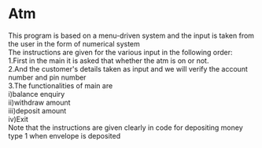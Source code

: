 # Atm
This program is based on a menu-driven system and the input is taken from the user in the form of numerical system                                                                        
The instructions are given for the various input in the following order:                                                                                                           
1.First in the main it is asked that whether the atm is on or not.                                                                                                                 
2.And the customer's details taken as input and we will verify the account number and pin number                                                                                  
3.The functionalities of main are                                                                                                                                                  
i)balance enquiry                                                                                                                                                                  
ii)withdraw amount                                                                                                                                                                 
iii)deposit amount                                                                                                                                                                 
iv)Exit                                                                                                                                                                            
Note that the instructions are given clearly in code for depositing money type 1 when envelope is deposited                                                                         
